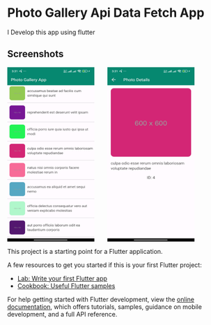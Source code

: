 # Photo Gallery Api Data Fetch App

I Develop this app using flutter

## Screenshots

<div style="display:flex">
    <img src="screenshots/s1.jpg" alt="Home Screen" width="200" height="400" style="margin-right: 30px;">
    <img src="screenshots/s2.jpg" alt="Home Screen" width="200" height="400" style="margin-right: 30px;">
</div>

This project is a starting point for a Flutter application.

A few resources to get you started if this is your first Flutter project:

- [Lab: Write your first Flutter app](https://docs.flutter.dev/get-started/codelab)
- [Cookbook: Useful Flutter samples](https://docs.flutter.dev/cookbook)

For help getting started with Flutter development, view the
[online documentation](https://docs.flutter.dev/), which offers tutorials,
samples, guidance on mobile development, and a full API reference.
